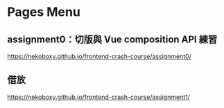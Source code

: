 # Pages Menu

## assignment0：切版與 Vue composition API 練習

https://nekoboxy.github.io/frontend-crash-course/assignment0/

## 借放

https://nekoboxy.github.io/frontend-crash-course/assignment1/
